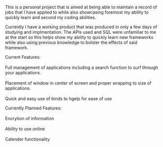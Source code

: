 This is a personal project that is aimed at being able to maintain a record of jobs that I have applied to while also showcasing foremost my ability to quickly learn and second my coding abilities.

Currently I have a working product that was produced in only a few days of studying and implmentation. The APIs used and SQL were unfamiliar to me at the start so this helps show my ability to quickly learn new frameworks while also using previous knowledge to bolster the effects of said framework. 

Current Features:<br/><br/>
Full management of applications including a search function to surf through your applications.<br/><br/>
Placement of window in center of screen and proper wrapping to size of applications.<br/><br/>
Quick and easy use of binds to hgelp for ease of use

Currently Planned Features:<br/><br/>
Encrytion of information<br/><br/>
Ability to use online<br/><br/>
Calender functionality

